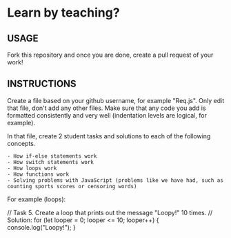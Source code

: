 # Learn by teaching?

## USAGE

Fork this repository and once you are done, create a pull request of your work!

## INSTRUCTIONS

Create a file based on your github username, for example "Req.js". Only edit that file, don't add any other files. Make sure that any code you add is formatted consistently and  very well (indentation levels are logical, for example).

In that file, create 2 student tasks and solutions to each of the following concepts.

    - How if-else statements work
    - How switch statements work
    - How loops work
    - How functions work
    - Solving problems with JavaScript (problems like we have had, such as counting sports scores or censoring words)

For example (loops):

// Task 5. Create a loop that prints out the message "Loopy!" 10 times.
// Solution:
for (let looper = 0; looper <= 10; looper++) { console.log("Loopy!"); }